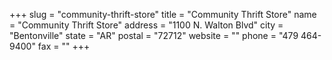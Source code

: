 +++
slug = "community-thrift-store"
title = "Community Thrift Store"
name = "Community Thrift Store"
address = "1100 N. Walton Blvd"
city = "Bentonville"
state = "AR"
postal = "72712"
website = ""
phone = "479 464-9400"
fax = ""
+++
